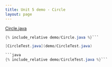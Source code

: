 ```yaml
---
title: Unit 5 demo - Circle
layout: page
---
```


[Circle.java](demo/Circle.java)

```java
{% include_relative demo/Circle.java %}```

[CircleTest.java](demo/CircleTest.java)

```java
{% include_relative demo/CircleTest.java %}```


